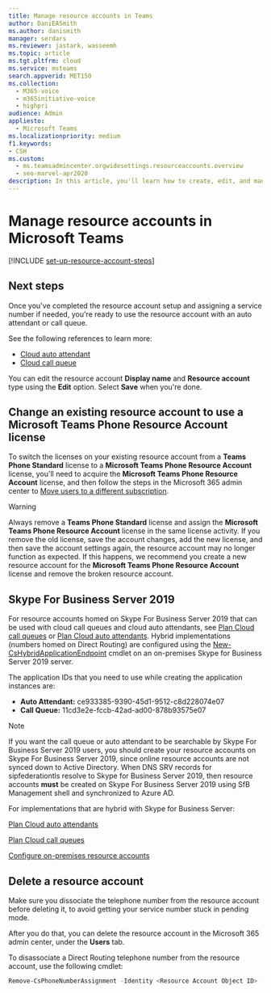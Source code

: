 ```yaml
---
title: Manage resource accounts in Teams
author: DaniEASmith
ms.author: danismith
manager: serdars
ms.reviewer: jastark, wasseemh
ms.topic: article
ms.tgt.pltfrm: cloud
ms.service: msteams
search.appverid: MET150
ms.collection: 
  - M365-voice
  - m365initiative-voice
  - highpri
audience: Admin
appliesto: 
  - Microsoft Teams
ms.localizationpriority: medium
f1.keywords:
- CSH
ms.custom: 
  - ms.teamsadmincenter.orgwidesettings.resourceaccounts.overview
  - seo-marvel-apr2020
description: In this article, you'll learn how to create, edit, and manage resource accounts in Microsoft Teams.
---
```


# Manage resource accounts in Microsoft Teams

[!INCLUDE [set-up-resource-account-steps](./includes/set-up-resource-account-steps.md)]

## Next steps

Once you've completed the resource account setup and assigning a service number if needed, you're ready to use the resource account with an auto attendant or call queue.

See the following references to learn more:

- [Cloud auto attendant](create-a-phone-system-auto-attendant.md)
- [Cloud call queue](create-a-phone-system-call-queue.md)

You can edit the resource account **Display name** and **Resource account** type using the **Edit** option. Select **Save** when you're done.

## Change an existing resource account to use a Microsoft Teams Phone Resource Account license

To switch the licenses on your existing resource account from a **Teams Phone Standard** license to a **Microsoft Teams Phone Resource Account** license, you'll need to acquire the **Microsoft Teams Phone Resource Account** license, and then follow the steps in the Microsoft 365 admin center to [Move users to a different subscription](/microsoft-365/admin/manage/assign-licenses-to-users#move-users-to-a-different-subscription).

> [!WARNING]
> Always remove a **Teams Phone Standard** license and assign the **Microsoft Teams Phone Resource Account** license in the same license activity. If you remove the old license, save the account changes, add the new license, and then save the account settings again, the resource account may no longer function as expected. If this happens, we recommend you create a new resource account for the **Microsoft Teams Phone Resource Account** license and remove the broken resource account.

## Skype For Business Server 2019

For resource accounts homed on Skype For Business Server 2019 that can be used with cloud call queues and cloud auto attendants, see [Plan Cloud call queues](/SkypeforBusiness/hybrid/plan-call-queue) or [Plan Cloud auto attendants](/SkypeForBusiness/hybrid/plan-cloud-auto-attendant). Hybrid implementations (numbers homed on Direct Routing) are configured using the [New-CsHybridApplicationEndpoint](/powershell/module/skype/new-cshybridapplicationendpoint) cmdlet on an on-premises Skype for Business Server 2019 server.

The application IDs that you need to use while creating the application instances are:

- **Auto Attendant:** ce933385-9390-45d1-9512-c8d228074e07
- **Call Queue:** 11cd3e2e-fccb-42ad-ad00-878b93575e07

> [!NOTE]
> If you want the call queue or auto attendant to be searchable by Skype For Business Server 2019 users, you should create your resource accounts on Skype For Business Server 2019, since online resource accounts are not synced down to Active Directory. When DNS SRV records for sipfederationtls resolve to Skype for Business Server 2019, then resource accounts **must** be created on Skype For Business Server 2019 using SfB Management shell and synchronized to Azure AD.

For implementations that are hybrid with Skype for Business Server:

   [Plan Cloud auto attendants](/SkypeForBusiness/hybrid/plan-cloud-auto-attendant)

   [Plan Cloud call queues](/SkypeforBusiness/hybrid/plan-call-queue)

   [Configure on-premises resource accounts](/SkypeForBusiness/hybrid/configure-onprem-ra)

## Delete a resource account

Make sure you dissociate the telephone number from the resource account before deleting it, to avoid getting your service number stuck in pending mode.

After you do that, you can delete the resource account in the Microsoft 365 admin center, under the **Users** tab.

To disassociate a Direct Routing telephone number from the resource account, use the following cmdlet:

```powershell
Remove-CsPhoneNumberAssignment -Identity <Resource Account Object ID> -PhoneNumber <assigned phone number> -PhoneNumberType DirectRouting
```
